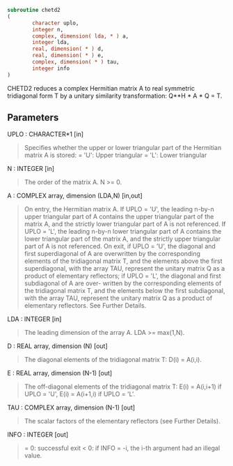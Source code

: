 ```fortran
subroutine chetd2
(
        character uplo,
        integer n,
        complex, dimension( lda, * ) a,
        integer lda,
        real, dimension( * ) d,
        real, dimension( * ) e,
        complex, dimension( * ) tau,
        integer info
)
```

CHETD2 reduces a complex Hermitian matrix A to real symmetric
tridiagonal form T by a unitary similarity transformation:
Q**H * A * Q = T.

## Parameters
UPLO : CHARACTER*1 [in]
> Specifies whether the upper or lower triangular part of the
> Hermitian matrix A is stored:
> = 'U':  Upper triangular
> = 'L':  Lower triangular

N : INTEGER [in]
> The order of the matrix A.  N >= 0.

A : COMPLEX array, dimension (LDA,N) [in,out]
> On entry, the Hermitian matrix A.  If UPLO = 'U', the leading
> n-by-n upper triangular part of A contains the upper
> triangular part of the matrix A, and the strictly lower
> triangular part of A is not referenced.  If UPLO = 'L', the
> leading n-by-n lower triangular part of A contains the lower
> triangular part of the matrix A, and the strictly upper
> triangular part of A is not referenced.
> On exit, if UPLO = 'U', the diagonal and first superdiagonal
> of A are overwritten by the corresponding elements of the
> tridiagonal matrix T, and the elements above the first
> superdiagonal, with the array TAU, represent the unitary
> matrix Q as a product of elementary reflectors; if UPLO
> = 'L', the diagonal and first subdiagonal of A are over-
> written by the corresponding elements of the tridiagonal
> matrix T, and the elements below the first subdiagonal, with
> the array TAU, represent the unitary matrix Q as a product
> of elementary reflectors. See Further Details.

LDA : INTEGER [in]
> The leading dimension of the array A.  LDA >= max(1,N).

D : REAL array, dimension (N) [out]
> The diagonal elements of the tridiagonal matrix T:
> D(i) = A(i,i).

E : REAL array, dimension (N-1) [out]
> The off-diagonal elements of the tridiagonal matrix T:
> E(i) = A(i,i+1) if UPLO = 'U', E(i) = A(i+1,i) if UPLO = 'L'.

TAU : COMPLEX array, dimension (N-1) [out]
> The scalar factors of the elementary reflectors (see Further
> Details).

INFO : INTEGER [out]
> = 0:  successful exit
> < 0:  if INFO = -i, the i-th argument had an illegal value.
